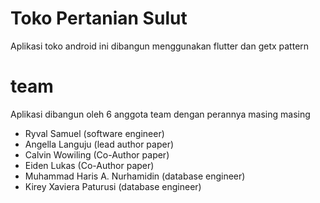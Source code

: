 # Toko Pertanian Sulut 

Aplikasi toko android ini dibangun menggunakan flutter dan getx pattern 


# team 
Aplikasi dibangun oleh 6 anggota team dengan perannya masing masing 
- Ryval Samuel (software engineer) 
- Angella Languju (lead author paper)
- Calvin Wowiling (Co-Author paper)
- Eiden Lukas (Co-Author paper)
- Muhammad Haris A. Nurhamidin (database engineer)
- Kirey Xaviera Paturusi (database engineer)
